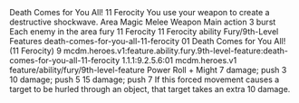<ability>
  <name>Death Comes for You All!</name>
  <cost>11 Ferocity</cost>
  <flavor>You use your weapon to create a destructive shockwave.</flavor>
  <keywords>
    <keyword>Area</keyword>
    <keyword>Magic</keyword>
    <keyword>Melee</keyword>
    <keyword>Weapon</keyword>
  </keywords>
  <type>Main action</type>
  <distance>3 burst</distance>
  <target>Each enemy in the area</target>
  <metadata>
    <class>fury</class>
    <cost>11 Ferocity</cost>
    <cost_amount>11</cost_amount>
    <cost_resource>Ferocity</cost_resource>
    <feature_type>ability</feature_type>
    <file_dpath>Fury/9th-Level Features</file_dpath>
    <item_id>death-comes-for-you-all-11-ferocity</item_id>
    <item_index>01</item_index>
    <item_name>Death Comes for You All! (11 Ferocity)</item_name>
    <level>9</level>
    <scc>mcdm.heroes.v1:feature.ability.fury.9th-level-feature:death-comes-for-you-all-11-ferocity</scc>
    <scdc>1.1.1:9.2.5.6:01</scdc>
    <source>mcdm.heroes.v1</source>
    <type>feature/ability/fury/9th-level-feature</type>
  </metadata>
  <effects>
    <effect type="roll">
      <roll>Power Roll + Might</roll>
      <t1>7 damage; push 3</t1>
      <t2>10 damage; push 5</t2>
      <t3>15 damage; push 7</t3>
    </effect>
    <effect type="mundane">If this forced movement causes a target to be hurled through an object, that target takes an extra 10 damage.</effect>
  </effects>
</ability>
